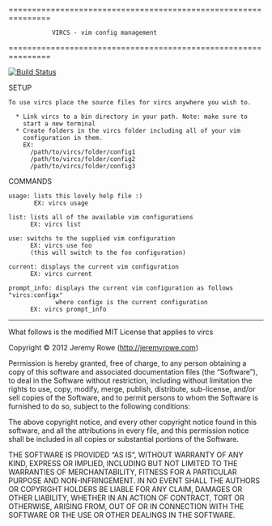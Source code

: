 ===============================================================

                VIRCS - vim config management

===============================================================

[![Build Status](https://secure.travis-ci.org/jeremywrowe/vircs.png)](http://travis-ci.org/jeremywrowe/vircs)

  SETUP

    To use vircs place the source files for vircs anywhere you wish to.

      * Link vircs to a bin directory in your path. Note: make sure to
        start a new terminal
      * Create folders in the vircs folder including all of your vim
        configuration in them.
        EX: 
          /path/to/vircs/folder/config1
          /path/to/vircs/folder/config2
          /path/to/vircs/folder/config3

  COMMANDS

    usage: lists this lovely help file :)
           EX: vircs usage

    list: lists all of the available vim configurations
          EX: vircs list

    use: switchs to the supplied vim configuration
          EX: vircs use foo
          (this will switch to the foo configuration)

    current: displays the current vim configuration
          EX: vircs current

    prompt_info: displays the current vim configuration as follows "vircs:configx"
                 where configx is the current configuration
          EX: vircs prompt_info

--------------------------------------------------

What follows is the modified MIT License that applies to
vircs

Copyright © 2012 Jeremy Rowe (http://jeremyrowe.com)

Permission is hereby granted, free of charge, to any person obtaining a
copy of this software and associated documentation files (the
“Software”), to deal in the Software without restriction, including
without limitation the rights to use, copy, modify, merge, publish,
distribute, sub-license, and/or sell copies of the Software, and to
permit persons to whom the Software is furnished to do so, subject to
the following conditions:

The above copyright notice, and every other copyright notice found in
this software, and all the attributions in every file, and this
permission notice shall be included in all copies or substantial
portions of the Software.

THE SOFTWARE IS PROVIDED “AS IS”, WITHOUT WARRANTY OF ANY KIND, EXPRESS
OR IMPLIED, INCLUDING BUT NOT LIMITED TO THE WARRANTIES OF
MERCHANTABILITY, FITNESS FOR A PARTICULAR PURPOSE AND NON-INFRINGEMENT.
IN NO EVENT SHALL THE AUTHORS OR COPYRIGHT HOLDERS BE LIABLE FOR ANY
CLAIM, DAMAGES OR OTHER LIABILITY, WHETHER IN AN ACTION OF CONTRACT,
TORT OR OTHERWISE, ARISING FROM, OUT OF OR IN CONNECTION WITH THE
SOFTWARE OR THE USE OR OTHER DEALINGS IN THE SOFTWARE.


